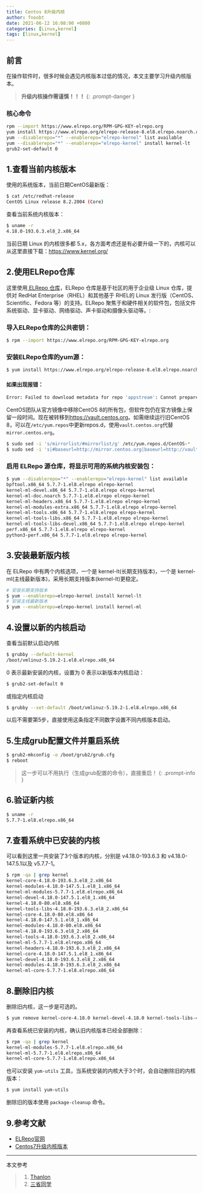 ```yaml
---
title: Centos 8升级内核
author: fnoobt
date: 2021-06-12 16:08:00 +0800
categories: [Linux,kernel]
tags: [linux,kernel]
---
```


## 前言

在操作软件时，很多时候会遇见内核版本过低的情况，本文主要学习升级内核版本。

> **升级内核操作需谨慎！！！**
{: .prompt-danger }

### 核心命令

```bash
rpm --import https://www.elrepo.org/RPM-GPG-KEY-elrepo.org
yum install https://www.elrepo.org/elrepo-release-8.el8.elrepo.noarch.rpm
yum --disablerepo="*" --enablerepo="elrepo-kernel" list available
yum --disablerepo="*" --enablerepo="elrepo-kernel" install kernel-lt
grub2-set-default 0
```

## 1.查看当前内核版本

使用的系统版本，当前日期CentOS最新版：

```bash
$ cat /etc/redhat-release 
CentOS Linux release 8.2.2004 (Core)
```

查看当前系统内核版本：

```bash
$ uname -r
4.18.0-193.6.3.el8_2.x86_64
```

当前日期 Linux 的内核很多都 5.x，各方面考虑还是有必要升级一下的，内核可以从这里直接下载：<https://www.kernel.org/>

## 2.使用ELRepo仓库

这里使用[ ELRepo 仓库](http://elrepo.org/tiki/tiki-index.php)，ELRepo 仓库是基于社区的用于企业级 Linux 仓库，提供对 RedHat Enterprise（RHEL）和其他基于 RHEL的 Linux 发行版（CentOS、Scientific、Fedora 等）的支持。ELRepo 聚焦于和硬件相关的软件包，包括文件系统驱动、显卡驱动、网络驱动、声卡驱动和摄像头驱动等。:

### 导入ELRepo仓库的公共密钥：

```bash
$ rpm --import https://www.elrepo.org/RPM-GPG-KEY-elrepo.org
```

### 安装ELRepo仓库的yum源：

```bash
$ yum install https://www.elrepo.org/elrepo-release-8.el8.elrepo.noarch.rpm
```

#### 如果出现报错：

```bash
Error: Failed to download metadata for repo 'appstream': Cannot prepare internal mirrorlist: No URLs in mirrorlist
```

CentOS团队从官方镜像中移除CentOS 8的所有包，但软件包仍在官方镜像上保留一段时间。现在被转移到<https://vault.centos.org>。如需继续运行旧CentOS 8，可以在`/etc/yum.repos`中更新repos.d，使用`vault.centos.org`代替`mirror.centos.org`。

```bash
$ sudo sed -i 's/mirrorlist/#mirrorlist/g' /etc/yum.repos.d/CentOS-*
$ sudo sed -i 's|#baseurl=http://mirror.centos.org|baseurl=http://vault.centos.org|g' /etc/yum.repos
```

### 启用 ELRepo 源仓库，将显示可用的系统内核安装包：

```bash
$ yum --disablerepo="*" --enablerepo="elrepo-kernel" list available
bpftool.x86_64 5.7.7-1.el8.elrepo elrepo-kernel
kernel-ml-devel.x86_64 5.7.7-1.el8.elrepo elrepo-kernel
kernel-ml-doc.noarch 5.7.7-1.el8.elrepo elrepo-kernel
kernel-ml-headers.x86_64 5.7.7-1.el8.elrepo elrepo-kernel
kernel-ml-modules-extra.x86_64 5.7.7-1.el8.elrepo elrepo-kernel
kernel-ml-tools.x86_64 5.7.7-1.el8.elrepo elrepo-kernel
kernel-ml-tools-libs.x86_64 5.7.7-1.el8.elrepo elrepo-kernel
kernel-ml-tools-libs-devel.x86_64 5.7.7-1.el8.elrepo elrepo-kernel
perf.x86_64 5.7.7-1.el8.elrepo elrepo-kernel
python3-perf.x86_64 5.7.7-1.el8.elrepo elrepo-kernel
```

## 3.安装最新版内核

在 ELRepo 中有两个内核选项，一个是 kernel-lt(长期支持版本)，一个是 kernel-ml(主线最新版本)，采用长期支持版本(kernel-lt)更稳定。

```bash
# 安装长期支持版本
$ yum --enablerepo=elrepo-kernel install kernel-lt
# 安装主线最新版本
$ yum --enablerepo=elrepo-kernel install kernel-ml
```

## 4.设置以新的内核启动

查看当前默认启动内核

```bash
$ grubby --default-kernel
/boot/vmlinuz-5.19.2-1.el8.elrepo.x86_64
```

0 表示最新安装的内核，设置为 0 表示以新版本内核启动：

```bash
$ grub2-set-default 0
```

或指定内核启动

```bash
$ grubby --set-default /boot/vmlinuz-5.19.2-1.el8.elrepo.x86_64
```

以后不需要第5步，直接使用这条指定不同数字设置不同内核版本启动。

## 5.生成grub配置文件并重启系统

```bash
$ grub2-mkconfig -o /boot/grub2/grub.cfg
$ reboot
```

> 这一步可以不用执行（生成grub配置的命令），直接重启！
{: .prompt-info }

## 6.验证新内核

```bash
$ uname -r
5.7.7-1.el8.elrepo.x86_64
```

## 7.查看系统中已安装的内核

可以看到这里一共安装了3个版本的内核，分别是 v4.18.0-193.6.3 和 v4.18.0-147.5.1以及 v5.7.7-1。

```bash
$ rpm -qa | grep kernel
kernel-core-4.18.0-193.6.3.el8_2.x86_64
kernel-modules-4.18.0-147.5.1.el8_1.x86_64
kernel-ml-modules-5.7.7-1.el8.elrepo.x86_64
kernel-devel-4.18.0-147.5.1.el8_1.x86_64
kernel-4.18.0-80.el8.x86_64
kernel-tools-libs-4.18.0-193.6.3.el8_2.x86_64
kernel-core-4.18.0-80.el8.x86_64
kernel-4.18.0-147.5.1.el8_1.x86_64
kernel-modules-4.18.0-80.el8.x86_64
kernel-4.18.0-193.6.3.el8_2.x86_64
kernel-tools-4.18.0-193.6.3.el8_2.x86_64
kernel-ml-5.7.7-1.el8.elrepo.x86_64
kernel-headers-4.18.0-193.6.3.el8_2.x86_64
kernel-core-4.18.0-147.5.1.el8_1.x86_64
kernel-devel-4.18.0-193.6.3.el8_2.x86_64
kernel-modules-4.18.0-193.6.3.el8_2.x86_64
kernel-ml-core-5.7.7-1.el8.elrepo.x86_64
```

## 8.删除旧内核

删除旧内核，这一步是可选的。

```bash
$ yum remove kernel-core-4.18.0 kernel-devel-4.18.0 kernel-tools-libs-4.18.0 kernel-headers-4.18.0
```

再查看系统已安装的内核，确认旧内核版本已经全部删除：

```bash
$ rpm -qa | grep kernel
kernel-ml-modules-5.7.7-1.el8.elrepo.x86_64
kernel-ml-5.7.7-1.el8.elrepo.x86_64
kernel-ml-core-5.7.7-1.el8.elrepo.x86_64
```

也可以安装 `yum-utils` 工具，当系统安装的内核大于3个时，会自动删除旧的内核版本：

```bash
$ yum install yum-utils
```

删除旧的版本使用 `package-cleanup` 命令。

## 9.参考文献

- [ELRepo官网](http://elrepo.org/tiki/index.php)  
- [Centos7升级内核版本](https://www.cnblogs.com/xzkzzz/p/9627658.html)

****

本文参考

> 1. [Thanlon](https://blog.csdn.net/Thanlon/java/article/details/107193301)  
> 2. [三省同学](https://blog.csdn.net/qq_35764295/article/details/126411421)